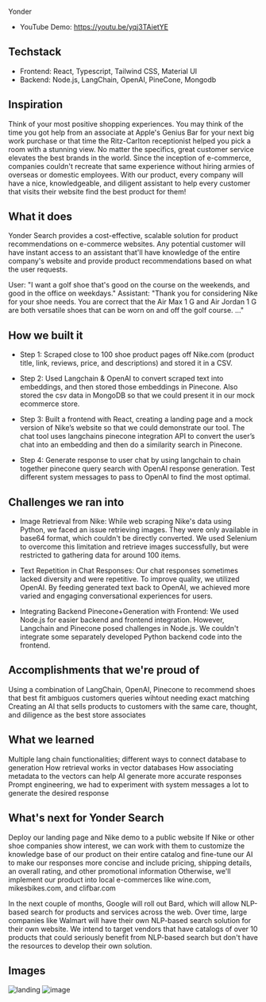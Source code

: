 Yonder

- YouTube Demo: https://youtu.be/yqj3TAietYE

## Techstack
- Frontend: React, Typescript, Tailwind CSS, Material UI
- Backend: Node.js, LangChain, OpenAI, PineCone, Mongodb

## Inspiration
Think of your most positive shopping experiences. You may think of the time you got help from an associate at Apple's Genius Bar for your next big work purchase or that time the Ritz-Carlton receptionist helped you pick a room with a stunning view. No matter the specifics, great customer service elevates the best brands in the world. Since the inception of e-commerce, companies couldn't recreate that same experience without hiring armies of overseas or domestic employees. With our product, every company will have a nice, knowledgeable, and diligent assistant to help every customer that visits their website find the best product for them!

## What it does
Yonder Search provides a cost-effective, scalable solution for product recommendations on e-commerce websites. Any potential customer will have instant access to an assistant that'll have knowledge of the entire company's website and provide product recommendations based on what the user requests.

User: "I want a golf shoe that's good on the course on the weekends, and good in the office on weekdays." Assistant: "Thank you for considering Nike for your shoe needs. You are correct that the Air Max 1 G and Air Jordan 1 G are both versatile shoes that can be worn on and off the golf course. ..."

## How we built it
- Step 1: Scraped close to 100 shoe product pages off Nike.com (product title, link, reviews, price, and descriptions) and stored it in a CSV.

- Step 2: Used Langchain & OpenAI to convert scraped text into embeddings, and then stored those embeddings in Pinecone. Also stored the csv data in MongoDB so that we could present it in our mock ecommerce store.

- Step 3: Built a frontend with React, creating a landing page and a mock version of Nike’s website so that we could demonstrate our tool. The chat tool uses langchains pinecone integration API to convert the user’s chat into an embedding and then do a similarity search in Pinecone.

- Step 4: Generate response to user chat by using langchain to chain together pinecone query search with OpenAI response generation. Test different system messages to pass to OpenAI to find the most optimal.

## Challenges we ran into
- Image Retrieval from Nike: While web scraping Nike's data using Python, we faced an issue retrieving images. They were only available in base64 format, which couldn't be directly converted. We used Selenium to overcome this limitation and retrieve images successfully, but were restricted to gathering data for around 100 items.

- Text Repetition in Chat Responses: Our chat responses sometimes lacked diversity and were repetitive. To improve quality, we utilized OpenAI. By feeding generated text back to OpenAI, we achieved more varied and engaging conversational experiences for users.

- Integrating Backend Pinecone+Generation with Frontend: We used Node.js for easier backend and frontend integration. However, Langchain and Pinecone posed challenges in Node.js. We couldn't integrate some separately developed Python backend code into the frontend.


## Accomplishments that we're proud of
Using a combination of LangChain, OpenAI, Pinecone to recommend shoes that best fit ambiguos customers queries wihtout needing exact matching Creating an AI that sells products to customers with the same care, thought, and diligence as the best store associates

## What we learned
Multiple lang chain functionalities; different ways to connect database to generation How retrieval works in vector databases How associating metadata to the vectors can help AI generate more accurate responses Prompt engineering, we had to experiment with system messages a lot to generate the desired response

## What's next for Yonder Search
Deploy our landing page and Nike demo to a public website If Nike or other shoe companies show interest, we can work with them to customize the knowledge base of our product on their entire catalog and fine-tune our AI to make our responses more concise and include pricing, shipping details, an overall rating, and other promotional information Otherwise, we'll implement our product into local e-commerces like wine.com, mikesbikes.com, and clifbar.com

In the next couple of months, Google will roll out Bard, which will allow NLP-based search for products and services across the web. Over time, large companies like Walmart will have their own NLP-based search solution for their own website. We intend to target vendors that have catalogs of over 10 products that could seriously benefit from NLP-based search but don't have the resources to develop their own solution.

## Images
![landing](./resources/home.png)
![image](./resources/search1.png)

